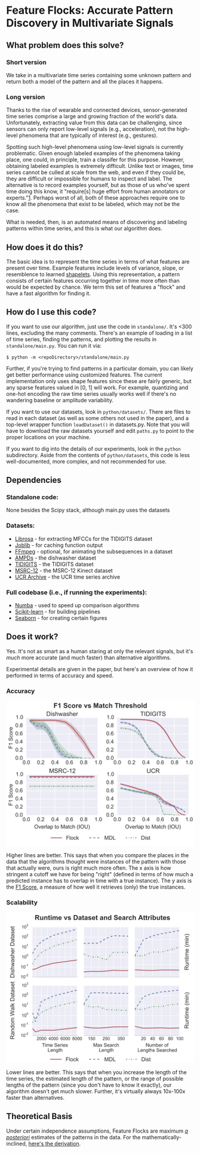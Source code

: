 
# Feature Flocks: Accurate Pattern Discovery in Multivariate Signals

## What problem does this solve?

### Short version

We take in a multivariate time series containing some unknown pattern and return both a model of the pattern and all the places it happens.

### Long version

Thanks to the rise of wearable and connected devices, sensor-generated time series comprise a large and growing fraction of the world's data. Unfortunately, extracting value from this data can be challenging, since sensors can only report low-level signals (e.g., acceleration), not the high-level phenomena that are typically of interest (e.g., gestures).

Spotting such high-level phenomena using low-level signals is currently problematic. Given enough labeled examples of the phenomena taking place, one could, in principle, train a classifer for this purpose. However, obtaining labeled examples is extremely difficult. Unlike text or images, time series cannot be culled at scale from the web, and even if they could be, they are difficult or impossible for humans to inspect and label. The alternative is to record examples yourself, but as those of us who've spent time doing this know, it "require[s] huge effort from human annotators or experts."[1](http://users.ece.cmu.edu/~hengtzec/papers/MobiSys13_NuActiv_Cheng_CMU.pdf). Perhaps worst of all, both of these approaches require one to know all the phenomena that exist to be labeled, which may not be the case.

What is needed, then, is an automated means of discovering and labeling patterns within time series, and this is what our algorithm does.

## How does it do this?

The basic idea is to represent the time series in terms of what features are present over time. Example features include levels of variance, slope, or resemblence to learned [shapelets](http://alumni.cs.ucr.edu/~lexiangy/Shapelet/kdd2009shapelet.pdf). Using this representation, a pattern consists of certain features occurring together in time more often than would be expected by chance. We term this set of features a "flock" and have a fast algorithm for finding it.

## How do I use this code?

If you want to use our algorithm, just use the code in `standalone/`. It's <300 lines, excluding the many comments. There's an example of loading in a list of time series, finding the patterns, and plotting the results in `standalone/main.py`. You can run it via:
```
$ python -m <repoDirectory>/standalone/main.py
```
Further, if you're trying to find patterns in a particular domain, you can likely get better performance using customized features. The current implementation only uses shape features since these are fairly generic, but any sparse features valued in [0, 1] will work. For example, quantizing and one-hot encoding the raw time series usually works well if there's no wandering baseline or amplitude variability.

If you want to use our datasets, look in `python/datasets/`. There are files to read in each dataset (as well as some others not used in the paper), and a top-level wrapper function `loadDataset()` in datasets.py. Note that you will have to download the raw datasets yourself and edit `paths.py` to point to the proper locations on your machine.

If you want to dig into the details of our experiments, look in the `python` subdirectory. Aside from the contents of `python/datasets`, this code is less well-documented, more complex, and not recommended for use.

## Dependencies

### Standalone code:
None besides the Scipy stack, although main.py uses the datasets

### Datasets:
- [Librosa](https://github.com/bmcfee/librosa) - for extracting MFCCs for the TIDIGITS dataset
- [Joblib](https://github.com/joblib/joblib) - for caching function output
- [FFmpeg](http://www.ffmpeg.org) - optional, for animating the subsequences in a dataset
- [AMPDs](http://ampds.org) - the dishwasher dataset
- [TIDIGITS](https://catalog.ldc.upenn.edu/LDC93S10) - the TIDIGITS dataset
- [MSRC-12](http://research.microsoft.com/en-us/um/cambridge/projects/msrc12/) - the MSRC-12 Kinect dataset
- [UCR Archive](http://www.cs.ucr.edu/~eamonn/time_series_data/) - the UCR time series archive

### Full codebase (i.e., if running the experiments):
- [Numba](https://github.com/numba/numba) - used to speed up comparison algorithms
- [Scikit-learn](https://github.com/scikit-learn/scikit-learn) - for building pipelines
- [Seaborn](https://github.com/mwaskom/seaborn) - for creating certain figures

## Does it work?

Yes. It's not as smart as a human staring at only the relevant signals, but it's *much* more accurate (and much faster) than alternative algorithms.

Experimental details are given in the paper, but here's an overview of how it performed in terms of accuracy and speed.

### Accuracy

![AccuracyResults](/figs/web/accuracy.jpg?raw=true)

Higher lines are better. This says that when you compare the places in the data that the algorithms thought were instances of the pattern with those that actually were, ours is right much more often. The x axis is how stringent a cutoff we have for being "right" (defined in terms of how much a predicted instance has to overlap in time with a true instance). The y axis is the [F1 Score](https://en.wikipedia.org/wiki/F1_score), a measure of how well it retrieves (only) the true instances.

### Scalability

![ScalabilityResults](/figs/web/scalability.jpg?raw=true)

Lower lines are better. This says that when you increase the length of the time series, the estimated length of the pattern, or the range of possible lengths of the pattern (since you don't have to know it exactly), our algorithm doesn't get much slower. Further, it's virtually always 10x-100x faster than alternatives.

## Theoretical Basis

Under certain independence assumptions, Feature Flocks are maximum [*a posteriori*](https://en.wikipedia.org/wiki/Maximum_a_posteriori_estimation) estimates of the patterns in the data. For the mathematically-inclined, [here's the derivation](/figs/web/flock-derivation.pdf?raw=true).

